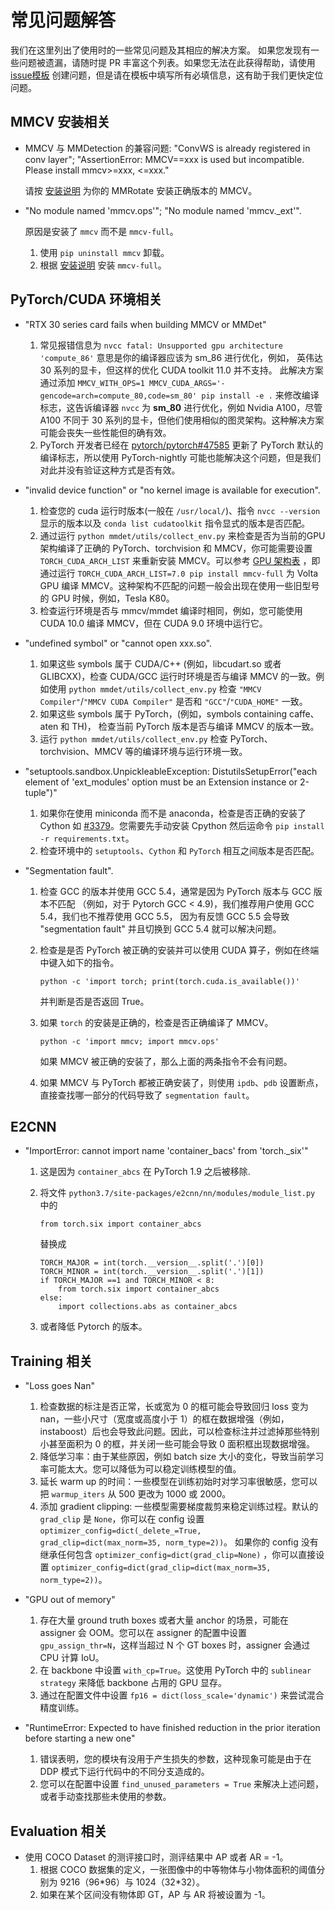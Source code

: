 # 常见问题解答

我们在这里列出了使用时的一些常见问题及其相应的解决方案。 如果您发现有一些问题被遗漏，请随时提 PR
丰富这个列表。如果您无法在此获得帮助，请使用 [issue模板](https://github.com/open-mmlab/mmdetection/blob/master/.github/ISSUE_TEMPLATE/error-report.md/)
创建问题，但是请在模板中填写所有必填信息，这有助于我们更快定位问题。

## MMCV 安装相关

- MMCV 与 MMDetection 的兼容问题: "ConvWS is already registered in conv layer"; "AssertionError: MMCV==xxx is used but
  incompatible. Please install mmcv>=xxx, <=xxx."

  请按 [安装说明](https://mmrotate.readthedocs.io/zh_CN/latest/install.html) 为你的 MMRotate 安装正确版本的 MMCV。

- "No module named 'mmcv.ops'"; "No module named 'mmcv._ext'".

  原因是安装了 `mmcv` 而不是 `mmcv-full`。

    1. 使用 `pip uninstall mmcv` 卸载。
    2. 根据 [安装说明](https://mmcv.readthedocs.io/zh_CN/latest/get_started/installation.html) 安装 `mmcv-full`。

## PyTorch/CUDA 环境相关

- "RTX 30 series card fails when building MMCV or MMDet"

    1. 常见报错信息为 `nvcc fatal: Unsupported gpu architecture 'compute_86'` 意思是你的编译器应该为 sm_86 进行优化，例如，
       英伟达 30 系列的显卡，但这样的优化 CUDA toolkit 11.0 并不支持。
       此解决方案通过添加 `MMCV_WITH_OPS=1 MMCV_CUDA_ARGS='-gencode=arch=compute_80,code=sm_80' pip install -e .`
       来修改编译标志，这告诉编译器 `nvcc` 为 **sm_80** 进行优化，例如 Nvidia A100，尽管 A100 不同于 30
       系列的显卡，但他们使用相似的图灵架构。这种解决方案可能会丧失一些性能但的确有效。
    2. PyTorch 开发者已经在 [pytorch/pytorch#47585](https://github.com/pytorch/pytorch/pull/47585) 更新了 PyTorch
       默认的编译标志，所以使用 PyTorch-nightly 可能也能解决这个问题，但是我们对此并没有验证这种方式是否有效。

- "invalid device function" or "no kernel image is available for execution".

    1. 检查您的 cuda 运行时版本(一般在 `/usr/local/`)、指令 `nvcc --version` 显示的版本以及 `conda list cudatoolkit`
       指令显式的版本是否匹配。
    2. 通过运行 `python mmdet/utils/collect_env.py` 来检查是否为当前的GPU架构编译了正确的 PyTorch、torchvision 和
       MMCV，你可能需要设置 `TORCH_CUDA_ARCH_LIST` 来重新安装
       MMCV。可以参考 [GPU 架构表](https://docs.nvidia.com/cuda/cuda-compiler-driver-nvcc/index.html#gpu-feature-list)
       ，即通过运行 `TORCH_CUDA_ARCH_LIST=7.0 pip install mmcv-full` 为 Volta GPU 编译 MMCV。这种架构不匹配的问题一般会出现在使用一些旧型号的
       GPU 时候，例如，Tesla K80。
    3. 检查运行环境是否与 mmcv/mmdet 编译时相同，例如，您可能使用 CUDA 10.0 编译 MMCV，但在 CUDA 9.0 环境中运行它。

- "undefined symbol" or "cannot open xxx.so".

    1. 如果这些 symbols 属于 CUDA/C++ (例如，libcudart.so 或者 GLIBCXX)，检查 CUDA/GCC 运行时环境是否与编译 MMCV
       的一致。例如使用 `python mmdet/utils/collect_env.py` 检查 `"MMCV Compiler"`/`"MMCV CUDA Compiler"`
       是否和 `"GCC"`/`"CUDA_HOME"` 一致。
    2. 如果这些 symbols 属于 PyTorch，(例如，symbols containing caffe、aten 和 TH)， 检查当前 PyTorch 版本是否与编译 MMCV
       的版本一致。
    3. 运行 `python mmdet/utils/collect_env.py` 检查 PyTorch、torchvision、MMCV 等的编译环境与运行环境一致。

- "setuptools.sandbox.UnpickleableException: DistutilsSetupError("each element of 'ext_modules' option must be an
  Extension instance or 2-tuple")"

    1. 如果你在使用 miniconda 而不是 anaconda，检查是否正确的安装了 Cython
       如 [#3379](https://github.com/open-mmlab/mmdetection/issues/3379)。您需要先手动安装 Cpython
       然后运命令 `pip install -r requirements.txt`。
    2. 检查环境中的 `setuptools`、`Cython` 和 `PyTorch` 相互之间版本是否匹配。

- "Segmentation fault".

    1. 检查 GCC 的版本并使用 GCC 5.4，通常是因为 PyTorch 版本与 GCC 版本不匹配 （例如，对于 Pytorch GCC < 4.9)，我们推荐用户使用
       GCC 5.4，我们也不推荐使用 GCC 5.5， 因为有反馈 GCC 5.5 会导致 "segmentation fault" 并且切换到 GCC 5.4 就可以解决问题。
    2. 检查是是否 PyTorch 被正确的安装并可以使用 CUDA 算子，例如在终端中键入如下的指令。

       ```shell
       python -c 'import torch; print(torch.cuda.is_available())'
       ```

       并判断是否是否返回 True。

    3. 如果 `torch` 的安装是正确的，检查是否正确编译了 MMCV。

       ```shell
       python -c 'import mmcv; import mmcv.ops'
       ```

       如果 MMCV 被正确的安装了，那么上面的两条指令不会有问题。

    4. 如果 MMCV 与 PyTorch 都被正确安装了，则使用 `ipdb`、`pdb`
       设置断点，直接查找哪一部分的代码导致了 `segmentation fault`。

## E2CNN

- "ImportError: cannot import name 'container_bacs' from 'torch._six'"

    1. 这是因为 `container_abcs` 在 PyTorch 1.9 之后被移除.
    2. 将文件 `python3.7/site-packages/e2cnn/nn/modules/module_list.py` 中的

        ```shell
        from torch.six import container_abcs
        ```

       替换成

        ```shell
        TORCH_MAJOR = int(torch.__version__.split('.')[0])
        TORCH_MINOR = int(torch.__version__.split('.')[1])
        if TORCH_MAJOR ==1 and TORCH_MINOR < 8:
            from torch.six import container_abcs
        else:
            import collections.abs as container_abcs
        ```

    3. 或者降低 Pytorch 的版本。

## Training 相关

- "Loss goes Nan"
    1. 检查数据的标注是否正常，长或宽为 0 的框可能会导致回归 loss 变为 nan，一些小尺寸（宽度或高度小于
       1）的框在数据增强（例如，instaboost）后也会导致此问题。因此，可以检查标注并过滤掉那些特别小甚至面积为 0 的框，并关闭一些可能会导致
       0 面积框出现数据增强。
    2. 降低学习率：由于某些原因，例如 batch size 大小的变化，导致当前学习率可能太大。您可以降低为可以稳定训练模型的值。
    3. 延长 warm up 的时间：一些模型在训练初始时对学习率很敏感，您可以把 `warmup_iters` 从 500 更改为 1000 或 2000。
    4. 添加 gradient clipping: 一些模型需要梯度裁剪来稳定训练过程。默认的 `grad_clip` 是 `None`，你可以在 config
       设置 `optimizer_config=dict(_delete_=True, grad_clip=dict(max_norm=35, norm_type=2))`。 如果你的 config
       没有继承任何包含 `optimizer_config=dict(grad_clip=None)`
       ，你可以直接设置 `optimizer_config=dict(grad_clip=dict(max_norm=35, norm_type=2))`。

- "GPU out of memory"
    1. 存在大量 ground truth boxes 或者大量 anchor 的场景，可能在 assigner 会 OOM。您可以在 assigner
       的配置中设置 `gpu_assign_thr=N`，这样当超过 N 个 GT boxes 时，assigner 会通过 CPU 计算 IoU。
    2. 在 backbone 中设置 `with_cp=True`。这使用 PyTorch 中的 `sublinear strategy` 来降低 backbone 占用的 GPU 显存。
    3. 通过在配置文件中设置 `fp16 = dict(loss_scale='dynamic')` 来尝试混合精度训练。

- "RuntimeError: Expected to have finished reduction in the prior iteration before starting a new one"
    1. 错误表明，您的模块有没用于产生损失的参数，这种现象可能是由于在 DDP 模式下运行代码中的不同分支造成的。
    2. 您可以在配置中设置 `find_unused_parameters = True` 来解决上述问题，或者手动查找那些未使用的参数。

## Evaluation 相关

- 使用 COCO Dataset 的测评接口时，测评结果中 AP 或者 AR = -1。
    1. 根据 COCO 数据集的定义，一张图像中的中等物体与小物体面积的阈值分别为 9216（96\*96）与 1024（32\*32）。
    2. 如果在某个区间没有物体即 GT，AP 与 AR 将被设置为 -1。
